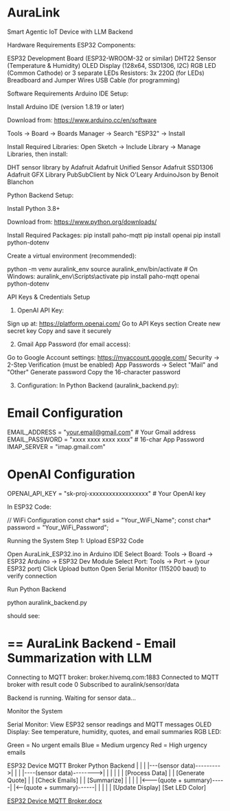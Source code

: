 # AuraLink
Smart Agentic IoT Device with LLM Backend

Hardware Requirements
ESP32 Components:

ESP32 Development Board (ESP32-WROOM-32 or similar)
DHT22 Sensor (Temperature & Humidity)
OLED Display (128x64, SSD1306, I2C)
RGB LED (Common Cathode) or 3 separate LEDs
Resistors: 3x 220Ω (for LEDs)
Breadboard and Jumper Wires
USB Cable (for programming)

Software Requirements
Arduino IDE Setup:

Install Arduino IDE (version 1.8.19 or later)

Download from: https://www.arduino.cc/en/software


Tools → Board → Boards Manager → Search "ESP32" → Install


Install Required Libraries:
Open Sketch → Include Library → Manage Libraries, then install:

DHT sensor library by Adafruit
Adafruit Unified Sensor
Adafruit SSD1306
Adafruit GFX Library
PubSubClient by Nick O'Leary
ArduinoJson by Benoit Blanchon

Python Backend Setup:

Install Python 3.8+

Download from: https://www.python.org/downloads/

Install Required Packages:
   pip install paho-mqtt
   pip install openai
   pip install python-dotenv
   
Create a virtual environment (recommended):

   python -m venv auralink_env
   source auralink_env/bin/activate  # On Windows: auralink_env\Scripts\activate
   pip install paho-mqtt openai python-dotenv


 API Keys & Credentials Setup
1. OpenAI API Key:

Sign up at: https://platform.openai.com/
Go to API Keys section
Create new secret key
Copy and save it securely

2. Gmail App Password (for email access):

Go to Google Account settings: https://myaccount.google.com/
Security → 2-Step Verification (must be enabled)
App Passwords → Select "Mail" and "Other"
Generate password
Copy the 16-character password

3. Configuration:
In Python Backend (auralink_backend.py):

# Email Configuration
EMAIL_ADDRESS = "your.email@gmail.com"  # Your Gmail address
EMAIL_PASSWORD = "xxxx xxxx xxxx xxxx"  # 16-char App Password
IMAP_SERVER = "imap.gmail.com"

# OpenAI Configuration
OPENAI_API_KEY = "sk-proj-xxxxxxxxxxxxxxxxxx"  # Your OpenAI key

In ESP32 Code:

// WiFi Configuration
const char* ssid = "Your_WiFi_Name";
const char* password = "Your_WiFi_Password";

Running the System
Step 1: Upload ESP32 Code

Open AuraLink_ESP32.ino in Arduino IDE
Select Board: Tools → Board → ESP32 Arduino → ESP32 Dev Module
Select Port: Tools → Port → (your ESP32 port)
Click Upload button
Open Serial Monitor (115200 baud) to verify connection

Run Python Backend

python auralink_backend.py

should see:

==
AuraLink Backend - Email Summarization with LLM
==

Connecting to MQTT broker: broker.hivemq.com:1883
Connected to MQTT broker with result code 0
Subscribed to auralink/sensor/data

Backend is running. Waiting for sensor data...

Monitor the System

Serial Monitor: View ESP32 sensor readings and MQTT messages
OLED Display: See temperature, humidity, quotes, and email summaries
RGB LED:

Green = No urgent emails
Blue = Medium urgency
Red = High urgency emails

ESP32 Device              MQTT Broker              Python Backend
    |                          |                          |
    |---(sensor data)--------->|                          |
    |                          |----(sensor data)-------->|
    |                          |                          |
    |                          |                    [Process Data]
    |                          |                    [Generate Quote]
    |                          |                    [Check Emails]
    |                          |                    [Summarize]
    |                          |                          |
    |                          |<---(quote + summary)-----|
    |<--(quote + summary)------|                          |
    |                          |                          |
[Update Display]
[Set LED Color]


[ESP32 Device              MQTT Broker.docx](https://github.com/user-attachments/files/22987970/ESP32.Device.MQTT.Broker.docx)










